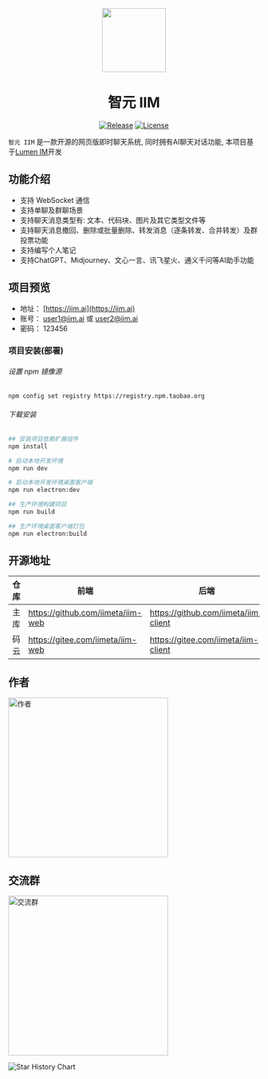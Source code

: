 <div align=center>

<img src="https://iim.ai/public/images/logo.png?t=20231207" width="128"/>

# 智元 IIM

[![Release](https://img.shields.io/github/v/release/iimeta/iim-web?color=blue)](https://github.com/iimeta/iim-web/releases)
[![License](https://img.shields.io/static/v1?label=license&message=MIT&color=green)](https://github.com/iimeta/iim-web/blob/main/LICENSE)

</div>

`智元 IIM` 是一款开源的网页版即时聊天系统, 同时拥有AI聊天对话功能, 本项目基于[Lumen IM](https://github.com/gzydong/LumenIM)开发

## 功能介绍
- 支持 WebSocket 通信
- 支持单聊及群聊场景
- 支持聊天消息类型有: 文本、代码块、图片及其它类型文件等
- 支持聊天消息撤回、删除或批量删除、转发消息（逐条转发、合并转发）及群投票功能
- 支持编写个人笔记
- 支持ChatGPT、Midjourney、文心一言、讯飞星火、通义千问等AI助手功能

## 项目预览

- 地址： [https://iim.ai](https://iim.ai)
- 账号： user1@iim.ai 或 user2@iim.ai
- 密码： 123456

### 项目安装(部署)

###### 设置 npm 镜像源
```language
npm config set registry https://registry.npm.taobao.org
```

###### 下载安装
```bash
## 安装项目依赖扩展组件
npm install

# 启动本地开发环境
npm run dev

# 启动本地开发环境桌面客户端
npm run electron:dev

## 生产环境构建项目
npm run build

## 生产环境桌面客户端打包
npm run electron:build
```

## 开源地址
| 仓库 | 前端                              | 后端                                 |
| ---- | --------------------------------- | ------------------------------------ |
| 主库 | https://github.com/iimeta/iim-web | https://github.com/iimeta/iim-client |
| 码云 | https://gitee.com/iimeta/iim-web  | https://gitee.com/iimeta/iim-client  |

## 作者
<img src="https://iim.ai/public/images/Author.png?t=20231207" width="320" alt="作者"/>

 ## 交流群
<img src="https://iim.ai/public/images/WeChatGroup.jpg?t=20231207" width="320" alt="交流群"/>


![Star History Chart](https://api.star-history.com/svg?repos=iimeta/iim-web&type=Date)
